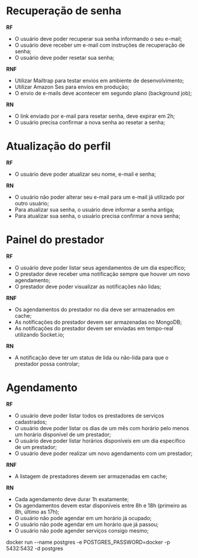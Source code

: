 # Recuperação de senha

**RF**

- O usuário deve poder recuperar sua senha informando o seu e-mail;
- O usuário deve receber um e-mail com instruções de recuperação de senha;
- O usuário deve poder resetar sua senha;

**RNF**

- Utilizar Mailtrap para testar envios em ambiente de desenvolvimento;
- Utilizar Amazon Ses para envios em produção;
- O envio de e-mails deve acontecer em segundo plano (background job);

**RN**

- O link enviado por e-mail para resetar senha, deve expirar em 2h;
- O usuário precisa confirmar a nova senha ao resetar a senha;

# Atualização do perfil

**RF**

- O usuário deve poder atualizar seu nome, e-mail e senha;

**RN**

- O usuário não poder alterar seu e-mail para um e-mail já utilizado por outro usuário;
- Para atualizar sua senha, o usuário deve informar a senha antiga;
- Para atualizar sua senha, o usuário precisa confirmar a nova senha;

# Painel do prestador

**RF**

- O usuário deve poder listar seus agendamentos de um dia específico;
- O prestador deve receber uma notificação sempre que houver um novo agendamento;
- O prestador deve poder visualizar as notificações não lidas;

**RNF**

- Os agendamentos do prestador no dia deve ser armazenados em cache;
- As notificações do prestador devem ser armazenadas no MongoDB;
- As notificações do prestador devem ser enviadas em tempo-real utilizando Socket.io;

**RN**

- A notificação deve ter um status de lida ou não-lida para que o prestador possa controlar;

# Agendamento

**RF**

- O usuário deve poder listar todos os prestadores de serviços cadastrados;
- O usuário deve poder listar os dias de um mês com horário pelo menos um horário disponível de um prestador;
- O usuário deve poder listar horários disponíveis em um dia especifíco de um prestador;
- O usuário deve poder realizar um novo agendamento com um prestador;

**RNF**

- A listagem de prestadores devem ser armazenadas em cache;

**RN**

- Cada agendamento deve durar 1h exatamente;
- Os agendamentos devem estar disponíveis entre 8h e 18h (primeiro as 8h, último as 17h);
- O usuário não pode agendar em um horário já ocupado;
- O usuário não pode agendar em um horário que já passou;
- O usuário não pode agender serviços consigo mesmo;

docker run --name postgres -e POSTGRES_PASSWORD=docker -p 5432:5432 -d postgres
